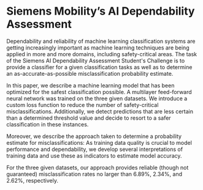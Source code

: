 # Siemens Mobility’s AI Dependability Assessment

Dependability and reliability of machine learning classification systems are getting increasingly important as machine learning techniques are being applied in more and more domains, including safety-critical areas.
The task of the Siemens AI Dependability Assessment Student's Challenge is to provide a classifier for a given classification tasks as well as to determine an as-accurate-as-possible misclassification probability estimate.

In this paper, we describe a machine learning model that has been optimized for the safest classification possible. 
A multilayer feed-forward neural network was trained on the three given datasets. 
We introduce a custom loss function to reduce the number of safety-critical misclassifications.
Additionally, we detect predictions that are less certain than a determined threshold value and decide to resort to a safer classification in these instances.

Moreover, we describe the approach taken to determine a probability estimate for misclassifications: As training data quality is crucial to model performance and dependability, we develop several interpretations of training data and use these as indicators to estimate model accuracy. 

For the three given datasets, our approach provides reliable (though not guaranteed) misclassification rates no larger than 6.89%, 2.34%, and 2.62%, respectively.

